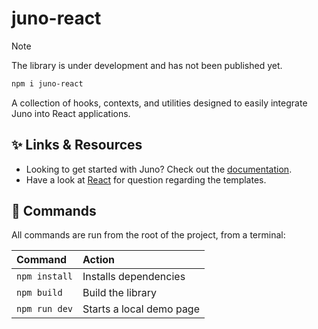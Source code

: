 # juno-react

> [!NOTE]
> The library is under development and has not been published yet.

```sh
npm i juno-react
```

A collection of hooks, contexts, and utilities designed to easily integrate Juno into React applications.

## ✨ Links & Resources

- Looking to get started with Juno? Check out the [documentation](https://juno.build).
- Have a look at [React](https://react.dev) for question regarding the templates.

## 🧞 Commands

All commands are run from the root of the project, from a terminal:

| Command       | Action                   |
| :------------ | :----------------------- |
| `npm install` | Installs dependencies    |
| `npm build`   | Build the library        |
| `npm run dev` | Starts a local demo page |
